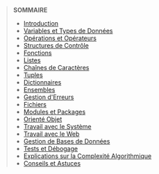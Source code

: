 > **SOMMAIRE**
> + [Introduction](cours-python.md#Introduction-à-Python)
> + [Variables et Types de Données](cours-python.md#Variables-et-Types-de-Données-en-Python)
> + [Opérations et Opérateurs](cours-python.md#Opérations-et-Opérateurs-en-Python)
> + [Structures de Contrôle](cours-python.md#Structures-de-Contrôle-en-Python)
> + [Fonctions](cours-python.md#Fonctions-en-Python)
> + [Listes](cours-python.md#Listes-en-Python)
> + [Chaînes de Caractères](cours-python.md#Chaînes-de-Caractères-en-Python)
> + [Tuples](cours-python.md#Tuples-en-Python)
> + [Dictionnaires](cours-python.md#Dictionnaires-en-Python)
> + [Ensembles](cours-python.md#Ensembles-en-Python)
> + [Gestion d'Erreurs](cours-python.md#Gestion-d-'-Erreurs-en-Python)
> + [Fichiers](cours-python.md#Manipulation-de-Fichiers-en-Python)
> + [Modules et Packages](cours-python.md#Modules-et-Packages-en-Python)
> + [Orienté Objet](cours-python.md#Programmation-Orientée-Objet-en-Python)
> + [Travail avec le Système](cours-python.md#Travail-avec-le-Système-en-Python)
> + [Travail avec le Web](cours-python.md#Travail-avec-le-Web-en-Python)
> + [Gestion de Bases de Données](cours-python.md#Gestion-de-Bases-de-Données-en-Python)
> + [Tests et Débogage](cours-python.md#Tests-et-Débogage-en-Python)
> + [Explications sur la Complexité Algorithmique](cours-python.md#Complexité-Algorithmique-en-Python)
> + [Conseils et Astuces](cours-python.md#Conseils-et-Astuces-en-Programmation-Python)
